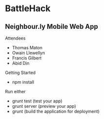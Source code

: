 BattleHack
==========

Neighbour.ly Mobile Web App
---------------------------

Attendees
- Thomas Maton
- Owain Llewellyn
- Francis Gilbert
- Abid Din

Getting Started
- npm install

Run either
- grunt test (test your app)
- grunt server (preview your app)
- grunt (build the application for deployment)
